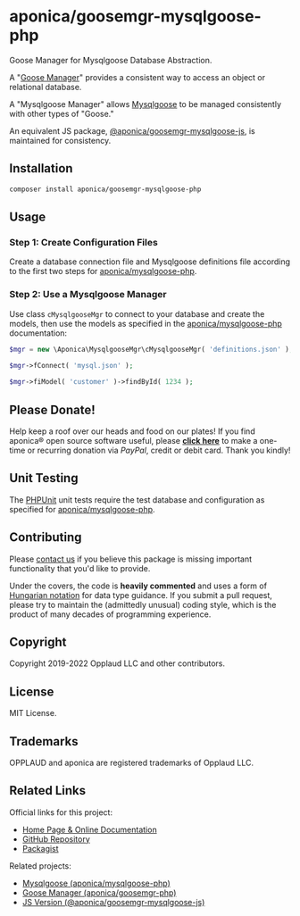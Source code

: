 # aponica/goosemgr-mysqlgoose-php

Goose Manager for Mysqlgoose Database Abstraction.

A "[Goose Manager](https://aponica.com/docs/goosemgr-php)" provides a
consistent way to access an object or relational database. 

A "Mysqlgoose Manager" allows
[Mysqlgoose](https://aponica.com/docs/mysqlgoose-php)
to be managed consistently with other types of "Goose."

An equivalent JS package, 
[@aponica/goosemgr-mysqlgoose-js](https://aponica.com/docs/goosemgr-mysqlgoose-js), 
is maintained for consistency.

<a name="installation"></a>
## Installation

```sh
composer install aponica/goosemgr-mysqlgoose-php
```

<a name="usage"></a>
## Usage

### Step 1: Create Configuration Files

Create a database connection file and Mysqlgoose definitions file
according to the first two steps for 
<a href="https://aponica.com/docs/mysqlgoose-php">aponica/mysqlgoose-php</a>.

### Step 2: Use a Mysqlgoose Manager

Use class `cMysqlgooseMgr` to connect to your database and create the models,
then use the models as specified in the 
<a href="https://aponica.com/docs/mysqlgoose-php">aponica/mysqlgoose-php</a>
documentation:

```php
$mgr = new \Aponica\MysqlgooseMgr\cMysqlgooseMgr( 'definitions.json' );
  
$mgr->fConnect( 'mysql.json' );

$mgr->fiModel( 'customer' )->findById( 1234 );
```

## Please Donate!

Help keep a roof over our heads and food on our plates! 
If you find aponica® open source software useful, please 
**[click here](https://www.paypal.com/biz/fund?id=BEHTAS8WARM68)** 
to make a one-time or recurring donation via *PayPal*, credit 
or debit card. Thank you kindly!

## Unit Testing

The [PHPUnit](https://phpunit.de/) unit tests require the test database
and configuration as specified for
[aponica/mysqlgoose-php](https://aponica.com/docs/mysqlgoose-php). 

## Contributing

Please [contact us](https://aponica.com/contact/) if you believe this package
is missing important functionality that you'd like to provide.

Under the covers, the code is **heavily commented** and uses a form of
[Hungarian notation](https://en.wikipedia.org/wiki/Hungarian_notation) 
for data type guidance. If you submit a pull request, please try to maintain
the (admittedly unusual) coding style, which is the product of many decades
of programming experience.

## Copyright

Copyright 2019-2022 Opplaud LLC and other contributors.

## License

MIT License.

## Trademarks

OPPLAUD and aponica are registered trademarks of Opplaud LLC.

## Related Links

Official links for this project:

* [Home Page & Online Documentation
    ](https://aponica.com/docs/goosemgr-mysqlgoose-php/)
* [GitHub Repository](https://github.com/aponica/goosemgr-mysqlgoose-php)
* [Packagist](https://packagist.org/packages/aponica/goosemgr-mysqlgoose-php)
  
Related projects:

* [Mysqlgoose (aponica/mysqlgoose-php)
    ](https://aponica.com/docs/mysqlgoose-php/)
* [Goose Manager (aponica/goosemgr-php)
    ](https://aponica.com/docs/goosemgr-php/)
* [JS Version (@aponica/goosemgr-mysqlgoose-js)
    ](https://aponica.com/docs/goosemgr-mysqlgoose-js/)
